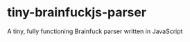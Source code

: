 tiny-brainfuckjs-parser
=======================

A tiny, fully functioning Brainfuck parser written in JavaScript
